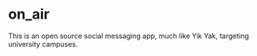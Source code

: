 # on_air
This is an open source social messaging app, much like Yik Yak, targeting university campuses.  
